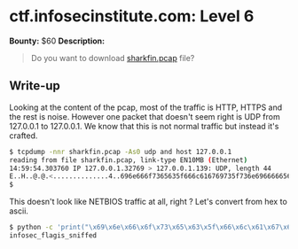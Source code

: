 # ctf.infosecinstitute.com: Level 6
**Bounty:** $60
**Description:**

> Do you want to download [sharkfin.pcap](sharkfin.pcap) file?

## Write-up

Looking at the content of the pcap, most of the traffic is HTTP, HTTPS and the rest is noise. However one packet that doesn't seem right is UDP from 127.0.0.1 to 127.0.0.1.
We know that this is not normal traffic but instead it's crafted.

```bash
$ tcpdump -nnr sharkfin.pcap -As0 udp and host 127.0.0.1
reading from file sharkfin.pcap, link-type EN10MB (Ethernet)
14:59:54.303760 IP 127.0.0.1.32769 > 127.0.0.1.139: UDP, length 44
E..H..@.@.<..............4..696e666f7365635f666c616769735f736e6966666564
$ 
```
This doesn't look like NETBIOS traffic at all, right ? Let's convert from hex to ascii.

```bash
$ python -c 'print("\x69\x6e\x66\x6f\x73\x65\x63\x5f\x66\x6c\x61\x67\x69\x73\x5f\x73\x6e\x69\x66\x66\x65\x64")'
infosec_flagis_sniffed
```
